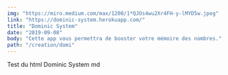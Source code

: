 ```yaml
---
img: "https://miro.medium.com/max/1200/1*QJOs4wu2Xr4FH-y-lMYD5w.jpeg"
link: "https://dominic-system.herokuapp.com/"
title: "Dominic System"
date: "2019-09-08"
body: "Cette app vous permettra de booster votre mémoire des nombres."
path: "/creation/domi"
---
```


Test du html Dominic System md
